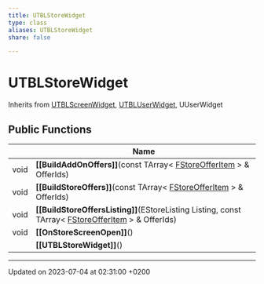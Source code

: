 ```yaml
---
title: UTBLStoreWidget
type: class
aliases: UTBLStoreWidget
share: false

---
```


# UTBLStoreWidget





Inherits from [UTBLScreenWidget](/docs/SDK/Source/Classes/classUTBLScreenWidget.md), [UTBLUserWidget](/docs/SDK/Source/Classes/classUTBLUserWidget.md), UUserWidget

## Public Functions

|                | Name           |
| -------------- | -------------- |
| void | **[[BuildAddOnOffers]]**(const TArray< [FStoreOfferItem](/docs/SDK/Source/Classes/structFStoreOfferItem.md) > & OfferIds) |
| void | **[[BuildStoreOffers]]**(const TArray< [FStoreOfferItem](/docs/SDK/Source/Classes/structFStoreOfferItem.md) > & OfferIds) |
| void | **[[BuildStoreOffersListing]]**(EStoreListing Listing, const TArray< [FStoreOfferItem](/docs/SDK/Source/Classes/structFStoreOfferItem.md) > & OfferIds) |
| void | **[[OnStoreScreenOpen]]**() |
| | **[[UTBLStoreWidget]]**() |

-------------------------------

Updated on 2023-07-04 at 02:31:00 +0200